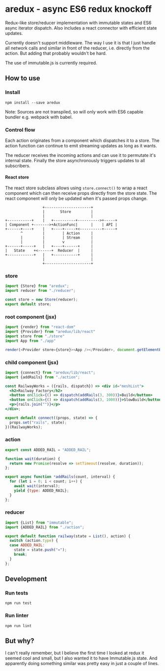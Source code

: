 # aredux - async ES6 redux knockoff
Redux-like store/reducer implementation with immutable states and ES6 async iterator dispatch. Also includes a react connector with efficient state updates.

Currently doesn't support middleware. The way I use it is that I just handle all network calls and similar in front of the reducer, i.e. directly from the action. But adding that probably wouldn't be hard.

The use of immutable.js is currently required.

## How to use
### Install
```
npm install --save aredux
```
Note: Sources are not transpiled, so will only work with ES6 capable bundler e.g. webpack with babel.

### Control flow
Each action originates from a component which dispatches it to a store. The action function can continue to emit streaming updates as long as it wants.

The reducer receives the incoming actions and can use it to permutate it's internal state. Finally the store asynchronously triggers updates to all subscribers.

#### React store
The react store subclass allows using ```store.connect()``` to wrap a react component which can then receive props directly from the store state. The react component will only be updated when it's passed props change.

```
                 +---------------------+
                 |       Store         |
                 |                     |
+-----------+    |   +----------+---------->+-----+
| Component +------->+ActionFunc|      |    | API |
+------+----+    |   +----+-----+<----------+-----+
       ^         |        | Action     |
       |         |        | Stream     |
       |         |        v            |
+------+-----+   |   +----+------+     |
|   State    +<------+  Reducer  |     |
+------------+   |   +-----------+     |
                 |                     |
                 +---------------------+

```
### store
```js
import {Store} from "aredux";
import reducer from "./reducer";

const store = new Store(reducer);
export default store;
```

### root component (jsx)
```js
import {render} from "react-dom"
import {Provider} from "aredux/lib/react"
import store from "./store"
import App from "./app"

render(<Provider store={store}><App /></Provider>, document.getElementById("app"))

```

### child component (jsx)
```jsx
import {connect} from "aredux/lib/react";
import {addRails} from "./action";

const RailwayWorks = ({rails, dispatch}) => <div id="meshList">
  <h2>Railway Factory</h2>
  <button onClick={() => dispatch(addRails(3, 300))}>Build</button>
  <button onClick={() => dispatch(addRails(3, 1000))}>SlowBuild</button>
  <p>{rails.join("")}</p>
</div>;

export default connect((props, state) => {
  props.set("rails", state);
})(RailwayWorks);

```

### action
```js
export const ADDED_RAIL = "ADDED_RAIL";

function wait(duration) {
  return new Promise(resolve => setTimeout(resolve, duration));
};

export async function *addRails(count, interval) {
  for (let i = 0; i < count; i++) {
    await wait(interval);
    yield {type: ADDED_RAIL};
  }
};

```

### reducer
```js
import {List} from "immutable";
import {ADDED_RAIL} from "./action";

export default function railway(state = List(), action) {
  switch (action.type) {
  case ADDED_RAIL:
    state = state.push("=");
    break;
  }
};

```

## Development
### Run tests
```
npm run test
```

### Run linter
```
npm run lint
```

## But why?
I can't really remember, but I believe the first time I looked at redux it seemed cool and small, but I also wanted it to have Immutable.js state. And apparently doing something similar was pretty easy in just a couple of lines.
